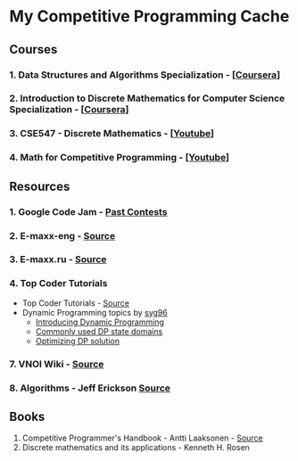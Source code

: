 
# My Competitive Programming Cache
## Courses
### 1. Data Structures and Algorithms Specialization - [[Coursera](https://www.coursera.org/specializations/data-structures-algorithms)]
### 2. Introduction to Discrete Mathematics for Computer Science Specialization - [[Coursera](https://www.coursera.org/specializations/discrete-mathematics)]
### 3. CSE547 - Discrete Mathematics - [[Youtube](https://www.youtube.com/playlist?list=PL462275E91FC7844D)]
### 4. Math for Competitive Programming - [[Youtube](https://www.youtube.com/playlist?list=PLPt2dINI2MIY7l5zyFd1W28rei3b-AXaJ)]

## Resources
### 1. Google Code Jam - [Past Contests](https://codejam.withgoogle.com/codejam/past-contests)
### 2. E-maxx-eng - [Source](https://e-maxx-eng.appspot.com/)
### 3. E-maxx.ru - [Source](http://e-maxx.ru/)
### 4. Top Coder Tutorials

- Top Coder Tutorials - [Source](https://www.topcoder.com/community/data-science/data-science-tutorials/)
- Dynamic Programming topics by [syg96](https://www.topcoder.com/members/syg96)
	+ [Introducing Dynamic Programming](https://apps.topcoder.com/forums/?module=Thread&start=0&threadID=700080)
	+ [Commonly used DP state domains](https://apps.topcoder.com/forums/?module=Thread&start=0&threadID=697369)
	+ [Optimizing DP solution](https://apps.topcoder.com/forums/?module=Thread&start=0&threadID=697925)

### 7. VNOI Wiki - [Source](http://vnoi.info/wiki/Home)
### 8. Algorithms - Jeff Erickson [Source](http://jeffe.cs.illinois.edu/teaching/algorithms/)

## Books

1. Competitive Programmer's Handbook - Antti Laaksonen - [Source](https://github.com/pllk/cphb)
2. Discrete mathematics and its applications - Kenneth H. Rosen
